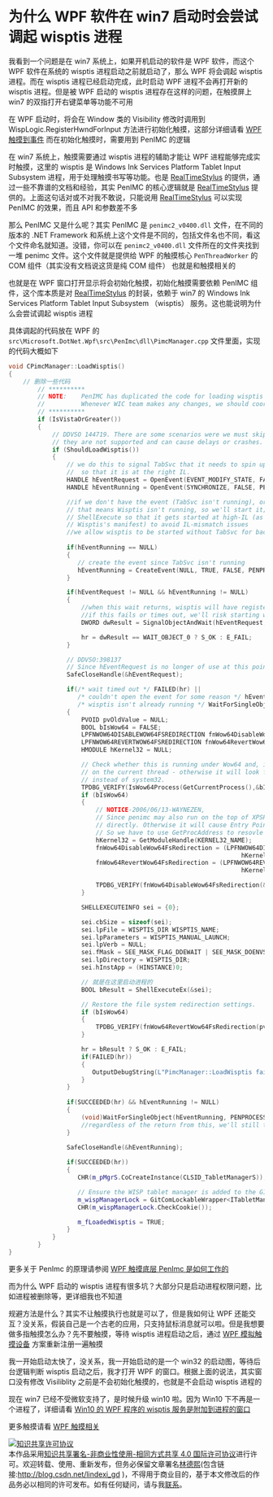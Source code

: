 
# 为什么 WPF 软件在 win7 启动时会尝试调起 wisptis 进程

我看到一个问题是在 win7 系统上，如果开机启动的软件是 WPF 软件，而这个 WPF 软件在系统的 wisptis 进程启动之前就启动了，那么 WPF 将会调起 wisptis 进程。而在 wisptis 进程已经启动完成，此时启动 WPF 进程不会再打开新的 wisptis 进程。但是被 WPF 启动的 wisptis 进程存在这样的问题，在触摸屏上 win7 的双指打开右键菜单等功能不可用

<!--more-->


<!-- CreateTime:2020/1/20 16:28:32 -->



在 WPF 启动时，将会在 Window 类的 Visibility 修改时调用到 WispLogic.RegisterHwndForInput 方法进行初始化触摸，这部分详细请看 [WPF 触摸到事件](https://blog.lindexi.com/post/WPF-%E8%A7%A6%E6%91%B8%E5%88%B0%E4%BA%8B%E4%BB%B6.html) 而在初始化触摸时，需要用到 PenIMC 的逻辑

在 win7 系统上，触摸需要通过 wisptis 进程的辅助才能让 WPF 进程能够完成实时触摸，这里的 wisptis 是 Windows Ink Services Platform Tablet Input Subsystem 进程，用于处理触摸书写等功能。也是 [RealTimeStylus](https://docs.microsoft.com/en-us/windows/win32/tablet/realtimestylus-reference ) 的提供，通过一些不靠谱的文档和经验，其实 PenIMC 的核心逻辑就是 [RealTimeStylus](https://docs.microsoft.com/en-us/windows/win32/tablet/realtimestylus-reference ) 提供的。上面这句话对或不对我不敢说，只能说用 [RealTimeStylus](https://docs.microsoft.com/en-us/windows/win32/tablet/realtimestylus-reference ) 可以实现 PenIMC 的效果，而且 API 和参数差不多

那么 PenIMC 又是什么呢？其实 PenIMC 是 `penimc2_v0400.dll` 文件，在不同的版本的 .NET Framework 和系统上这个文件是不同的，包括文件名也不同，看这个文件命名就知道。没错，你可以在 `penimc2_v0400.dll` 文件所在的文件夹找到一堆 penimc 文件。这个文件就是提供给 WPF 的触摸核心 `PenThreadWorker` 的 COM 组件（其实没有文档说这货是纯 COM 组件） 也就是和触摸相关的

也就是在 WPF 窗口打开显示将会初始化触摸，初始化触摸需要依赖 PenIMC 组件，这个库本质是对 [RealTimeStylus](https://docs.microsoft.com/en-us/windows/win32/tablet/realtimestylus-reference ) 的封装，依赖于 win7 的 Windows Ink Services Platform Tablet Input Subsystem （wisptis） 服务。这也能说明为什么会尝试调起 wisptis 进程

具体调起的代码放在 WPF 的 `src\Microsoft.DotNet.Wpf\src\PenImc\dll\PimcManager.cpp` 文件里面，实现的代码大概如下

```c++
void CPimcManager::LoadWisptis()
{
    // 删除一些代码
        // **********
        // NOTE:    PenIMC has duplicated the code for loading wisptis from InkObj.
        //          Whenever WIC team makes any changes, we should coordinate with them to work on fixes.
        // **********
        if (IsVistaOrGreater())
        {
            // DDVSO 144719. There are some scenarios were we must skip loading wisptis since 
            // they are not supported and can cause delays or crashes.
            if (ShouldLoadWisptis())
            {
                // we do this to signal TabSvc that it needs to spin up wisptis
                //  so that it is at the right IL.
                HANDLE hEventRequest = OpenEvent(EVENT_MODIFY_STATE, FALSE, PENPROCESS_WISPTIS_REQUEST_EVENT);
                HANDLE hEventRunning = OpenEvent(SYNCHRONIZE, FALSE, PENPROCESS_WISPTIS_RUNNING_EVENT);

                //if we don't have the event (TabSvc isn't running), or we timed out,
                // that means Wisptis isn't running, so we'll start it; we do this via
                // ShellExecute so that it gets started at high-IL (as indicated by
                // Wisptis's manifest) to avoid IL-mismatch issues
                //we allow wisptis to be started without TabSvc for backcompat
            
                if(hEventRunning == NULL)
                {
                   // create the event since TabSvc isn't running
                   hEventRunning = CreateEvent(NULL, TRUE, FALSE, PENPROCESS_WISPTIS_RUNNING_EVENT);
                }

                if(hEventRequest != NULL && hEventRunning != NULL)
                {
                    //when this wait returns, wisptis will have registered its classes with COM
                    //if this fails or times out, we'll risk starting wisptis at a mismatched IL
                    DWORD dwResult = SignalObjectAndWait(hEventRequest, hEventRunning, 30000 /* thirty seconds */, FALSE);

                    hr = dwResult == WAIT_OBJECT_0 ? S_OK : E_FAIL;
                }

                // DDVSO:398137
                // Since hEventRequest is no longer of use at this point, close the handle.
                SafeCloseHandle(&hEventRequest);

                if(/* wait timed out */ FAILED(hr) ||
                   /* couldn't open the event for some reason */ hEventRunning == NULL ||
                   /* wisptis isn't already running */ WaitForSingleObject(hEventRunning, 0) == WAIT_TIMEOUT)
                {
                    PVOID pvOldValue = NULL;
                    BOOL bIsWow64 = FALSE;
                    LPFNWOW64DISABLEWOW64FSREDIRECTION fnWow64DisableWow64FsRedirection = NULL;
                    LPFNWOW64REVERTWOW64FSREDIRECTION fnWow64RevertWow64FsRedirection = NULL;
                    HMODULE hKernel32 = NULL;

                    // Check whether this is running under Wow64 and, if so, disable file system redirection
                    // on the current thread - otherwise it will look for wisptis in the syswow64 directory
                    // instead of system32.
                    TPDBG_VERIFY(IsWow64Process(GetCurrentProcess(),&bIsWow64));
                    if (bIsWow64)
                    {
                        // NOTICE-2006/06/13-WAYNEZEN,
                        // Since penimc may also run on the top of XPSP2, We cannot call Wow64DisableWow64FsRedirection/Wow64RevertWow64FsRedirection
                        // directly. Otherwise it will cause Entry Point Not Found error even though we don't really on those functions on 32-bit XP.
                        // So we have to use GetProcAddress to resovle the function address dynamically.
                        hKernel32 = GetModuleHandle(KERNEL32_NAME);
                        fnWow64DisableWow64FsRedirection = (LPFNWOW64DISABLEWOW64FSREDIRECTION)GetProcAddress(
                                                                hKernel32, WOW64DISABLEWOW64FSREDIRECTION_NAME);
                        fnWow64RevertWow64FsRedirection = (LPFNWOW64REVERTWOW64FSREDIRECTION)GetProcAddress(
                                                                hKernel32, WOW64REVERTWOW64FSREDIRECTION_NAME);

                        TPDBG_VERIFY(fnWow64DisableWow64FsRedirection(&pvOldValue));
                    }

                    SHELLEXECUTEINFO sei = {0};

                    sei.cbSize = sizeof(sei);
                    sei.lpFile = WISPTIS_DIR WISPTIS_NAME;
                    sei.lpParameters = WISPTIS_MANUAL_LAUNCH;
                    sei.lpVerb = NULL;
                    sei.fMask = SEE_MASK_FLAG_DDEWAIT | SEE_MASK_DOENVSUBST | SEE_MASK_FLAG_NO_UI;
                    sei.lpDirectory = WISPTIS_DIR;
                    sei.hInstApp = (HINSTANCE)0;

                    // 就是在这里启动进程的
                    BOOL bResult = ShellExecuteEx(&sei);

                    // Restore the file system redirection settings.
                    if (bIsWow64)
                    { 
                        TPDBG_VERIFY(fnWow64RevertWow64FsRedirection(pvOldValue));
                    }

                    hr = bResult ? S_OK : E_FAIL;
                    if(FAILED(hr))
                    {
                       OutputDebugString(L"PimcManager::LoadWisptis failed to ShellExecuteEx.\r\n");
                    }
                }
                   
                if(SUCCEEDED(hr) && hEventRunning != NULL)
                {
                    (void)WaitForSingleObject(hEventRunning, PENPROCESS_WISPTIS_LOADING_TIMEOUT /* 30 seconds */);
                    //regardless of the return from this, we'll still try to spin wisptis up via COM
                }
                
                SafeCloseHandle(&hEventRunning);

                if(SUCCEEDED(hr))
                {
                   CHR(m_pMgrS.CoCreateInstance(CLSID_TabletManagerS)); //, NULL, CLSCTX_INPROC_SERVER | CLSCTX_LOCAL_SERVER));

                   // Ensure the WISP tablet manager is added to the GIT.
                   m_wispManagerLock = GitComLockableWrapper<ITabletManager>(m_pMgrS, ComApartmentVerifier::Mta());
                   CHR(m_wispManagerLock.CheckCookie());

                   m_fLoadedWisptis = TRUE;
                }
            }
        }
}
```

更多关于 PenImc 的原理请参阅 [WPF 触摸底层 PenImc 是如何工作的](https://blog.lindexi.com/post/WPF-%E8%A7%A6%E6%91%B8%E5%BA%95%E5%B1%82-PenImc-%E6%98%AF%E5%A6%82%E4%BD%95%E5%B7%A5%E4%BD%9C%E7%9A%84.html )

而为什么 WPF 启动的 wisptis 进程有很多坑？大部分只是启动进程权限问题，比如进程被删除等，更详细我也不知道

规避方法是什么？其实不让触摸执行也就是可以了，但是我如何让 WPF 还能交互？没关系，假装自己是一个古老的应用，只支持鼠标消息就可以啦。但是我想要做多指触摸怎么办？先不要触摸，等待 wisptis 进程启动之后，通过 [WPF 模拟触摸设备](https://blog.lindexi.com/post/WPF-%E6%A8%A1%E6%8B%9F%E8%A7%A6%E6%91%B8%E8%AE%BE%E5%A4%87.html) 方案重新注册一遍触摸

我一开始启动太快了，没关系，我一开始启动的是一个 win32 的启动图，等待后台逻辑判断 wisptis 启动之后，我才打开 WPF 的窗口。根据上面的说法，其实窗口没有修改 Visiliblity 之前是不会初始化触摸的，也就是不会启动 wisptis 进程的

现在 win7 已经不受微软支持了，是时候升级 win10 啦。因为 Win10 下不再是一个进程了，详细请看 [Win10 的 WPF 程序的 wisptis 服务是附加到进程的窗口](https://blog.lindexi.com/post/Win10-%E7%9A%84-WPF-%E7%A8%8B%E5%BA%8F%E7%9A%84-wisptis-%E6%9C%8D%E5%8A%A1%E6%98%AF%E9%99%84%E5%8A%A0%E5%88%B0%E8%BF%9B%E7%A8%8B%E7%9A%84%E7%AA%97%E5%8F%A3.html)

更多触摸请看 [WPF 触摸相关](https://blog.lindexi.com/post/WPF-%E8%A7%A6%E6%91%B8%E7%9B%B8%E5%85%B3.html )





<a rel="license" href="http://creativecommons.org/licenses/by-nc-sa/4.0/"><img alt="知识共享许可协议" style="border-width:0" src="https://licensebuttons.net/l/by-nc-sa/4.0/88x31.png" /></a><br />本作品采用<a rel="license" href="http://creativecommons.org/licenses/by-nc-sa/4.0/">知识共享署名-非商业性使用-相同方式共享 4.0 国际许可协议</a>进行许可。欢迎转载、使用、重新发布，但务必保留文章署名[林德熙](http://blog.csdn.net/lindexi_gd)(包含链接:http://blog.csdn.net/lindexi_gd )，不得用于商业目的，基于本文修改后的作品务必以相同的许可发布。如有任何疑问，请与我[联系](mailto:lindexi_gd@163.com)。